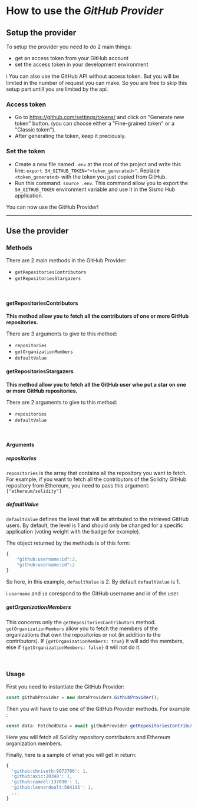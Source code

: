 # How to use the *GitHub Provider*

## Setup the provider

To setup the provider you need to do 2 main things:
- get an access token from your GitHub account
- set the access token in your development environment

ℹ️ You can also use the GitHub API without access token. But you will be limited in the number of request you can make.
So you are free to skip this setup part untill you are limited by the api.

### Access token

- Go to https://github.com/settings/tokens/ and click on "Generate new token" button. (you can choose either a "Fine-grained token" or a "Classic token").
- After generating the token, keep it preciously.

### Set the token

- Create a new file named `.env` at the root of the project and write this line: `export SH_GITHUB_TOKEN="<token_generated>"`. 
  Replace `<token_generated>` with the token you just copied from GitHub.
- Run this command: `source .env`.
  This command allow you to export the `SH_GITHUB_TOKEN` environment variable and use it in the Sismo Hub application.


You can now use the GitHub Provider!


---

## Use the provider

### Methods

There are 2 main methods in the GitHub Provider:
- `getRepositoriesContributors`
- `getRepositoriesStargazers`

<br>

#### getRepositoriesContributors

**This method allow you to fetch all the contributors of one or more GitHub repositories.**

There are 3 arguments to give to this method:
- `repositories`
- `getOrganizationMembers`
- `defaultValue`

#### getRepositoriesStargazers

**This method allow you to fetch all the GitHub user who put a star on one or more GitHub repositories.**

There are 2 arguments to give to this method:
- `repositories`
- `defaultValue`

<br>

#### Arguments

##### repositories

`repositories` is the array that contains all the repository you want to fetch.
For example, if you want to fetch all the contributors of the Solidity GitHub repository from Ethereum, you need to pass this argument: `["ethereum/solidity"]`

##### defaultValue

`defaultValue` defines the level that will be attributed to the retrieved GitHub users. By default, the level is 1 and should only be changed for a specific application (voting weight with the badge for example).

The object returned by the methods is of this form:
```TypeScript
{
    "github:username:id":2,
    "github:username:id":2
}
 ```
So here, in this example, `defaultValue` is 2.
By default `defaultValue` is 1.

ℹ️ `username` and `id` corespond to the GitHub username and id of the user.

##### getOrganizationMembers

This concerns only the `getRepositoriesContributors` method.
`getOrganizationMembers` allow you to fetch the members of the organizations that own the repositories or not (in addition to the contributors). If `{getOrganizationMembers: true}` it will add the members, else if `{getOrganizationMembers: false}` it will not do it.

<br>

### Usage

First you need to instantiate the GitHub Provider:
```TypeScript
const githubProvider = new dataProviders.GithubProvider();
 ```

Then you will have to use one of the GitHub Provider methods.
For example :
```TypeScript
const data: FetchedData = await githubProvider getRepositoriesContributors(["ethereum/solidity"], {getOrganizationMembers: true});
 ```

Here you will fetch all Solidity repository contributors and Ethereum organization members.

Finally, here is a sample of what you will get in return:

```TypeScript
{
  'github:chriseth:9073706': 1,
  'github:axic:20340': 1,
  'github:cameel:137030': 1,
  'github:leonardoalt:504195': 1,
  ...
}
  ```
